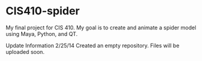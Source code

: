 CIS410-spider
=============

My final project for CIS 410. My goal is to create and animate a spider model using Maya, Python, and QT.

Update Information
2/25/14
  Created an empty repository. Files will be uploaded soon.  
